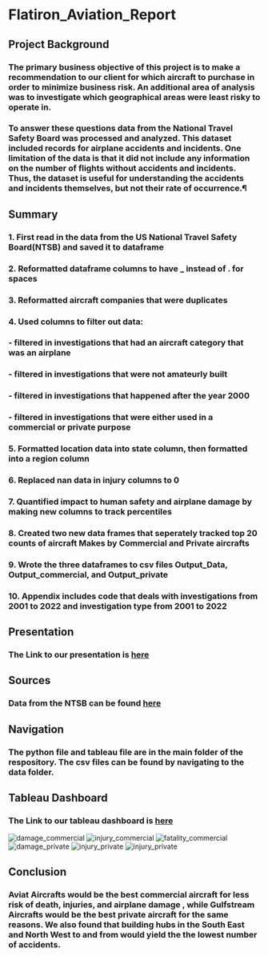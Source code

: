 # Flatiron_Aviation_Report
## Project Background
### The primary business objective of this project is to make a recommendation to our client for which aircraft to purchase in order to minimize business risk. An additional area of analysis was to investigate which geographical areas were least risky to operate in.
### To answer these questions data from the National Travel Safety Board was processed and analyzed. This dataset included records for airplane accidents and incidents. One limitation of the data is that it did not include any information on the number of flights without accidents and incidents. Thus, the dataset is useful for understanding the accidents and incidents themselves, but not their rate of occurrence.¶

## Summary
### 1. First read in the data from the US National Travel Safety Board(NTSB) and saved it to dataframe
### 2. Reformatted dataframe columns to have _ instead of . for spaces
### 3. Reformatted aircraft companies that were duplicates
### 4. Used columns to filter out data:
### - filtered in investigations that had an aircraft category that was an airplane
### - filtered in investigations that were not amateurly built
### - filtered in investigations that happened after the year 2000
### - filtered in investigations that were either used in a commercial or private purpose
### 5. Formatted location data into state column, then formatted into a region column
### 6. Replaced nan data in injury columns to 0
### 7. Quantified impact to human safety and airplane damage by making new columns to track percentiles
### 8. Created two new data frames that seperately tracked top 20 counts of aircraft Makes by Commercial and Private aircrafts
### 9. Wrote the three dataframes to csv files Output_Data, Output_commercial, and Output_private
### 10. Appendix includes code that deals with investigations from 2001 to 2022 and investigation type from 2001 to 2022
## Presentation
### The Link to our presentation is [here](https://docs.google.com/presentation/d/1RquP1pQMuQ6j8GaRvvJ5-4ECo-hugXZX/edit?usp=sharing&ouid=101182939687611455982&rtpof=true&sd=true)

## Sources
### Data from the NTSB can be found [here](https://www.ntsb.gov/safety/data/Pages/Data_Stats.aspx)

## Navigation
### The python file and tableau file are in the main folder of the respository. The csv files can be found by navigating to the data folder.

## Tableau Dashboard
### The Link to our tableau dashboard is [here](https://public.tableau.com/app/profile/jackson.robbins/viz/Aviation_Visualization/Map)
![damage_commercial](images/damage_com_graph.PNG) 
![injury_commercial](images/injury_com_graph.PNG) ![fatality_commercial](images/fatality_com_graph.PNG)
![damage_private](images/damage_pri_graph.PNG)
![injury_private](images/injury_pri_graph.PNG) ![injury_private](images/fatality_pri_graph.PNG)

## Conclusion
### Aviat Aircrafts would be the best commercial aircraft for less risk of death, injuries, and airplane damage , while Gulfstream Aircrafts would be the best private aircraft for the same reasons. We also found that building hubs in the South East and North West to and from would yield the the lowest number of accidents.